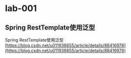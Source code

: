 
# lab-001

## Spring RestTemplate使用泛型
Spring RestTemplate使用泛型[https://blog.csdn.net/u011936655/article/details/88416978](https://blog.csdn.net/u011936655/article/details/88416978)
